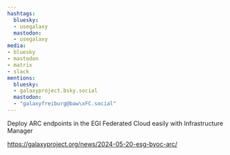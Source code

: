 ```yaml
---
hashtags:
  bluesky:
  - usegalaxy
  mastodon:
  - usegalaxy
media:
- bluesky
- mastodon
- matrix
- slack
mentions:
  bluesky:
  - galaxyproject.bsky.social
  mastodon:
  - "galaxyfreiburg@baw\xFC.social"
---
```

Deploy ARC endpoints in the EGI Federated Cloud easily with Infrastructure Manager

https://galaxyproject.org/news/2024-05-20-esg-byoc-arc/